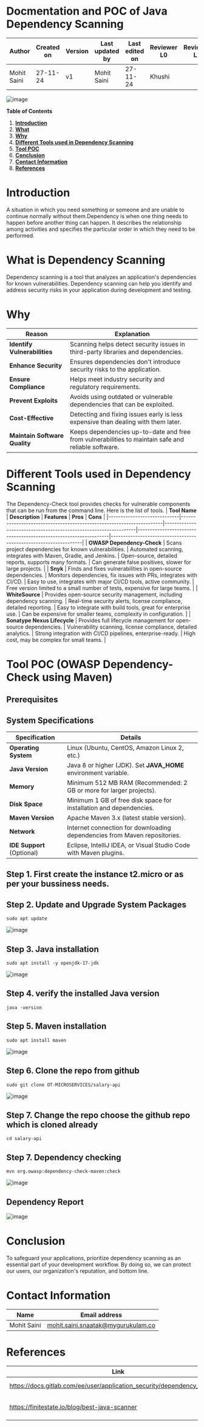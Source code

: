 #    **Docmentation and POC of Java Dependency Scanning**

| **Author**            | **Created on** | **Version** | **Last updated by**       | **Last edited on** | **Reviewer L0**  | **Reviewer L1**   | **Reviewer L2**   |
|-----------------------|----------------|-------------|---------------------------|---------------------|------------------|-------------------|----------------|
| Mohit Saini      |   27-11-24       | v1 | Mohit Saini          |     27-11-24            | Khushi   |      |     |


![image](https://github.com/user-attachments/assets/71afe6e0-2f2f-4ea9-8d74-7ed95a6248d7)


**Table of Contents**

1. [**Introduction**](#introduction)
2. [**What**](#what-is-dependency-scanning)
3. [**Why**](#why)
4. [**Different Tools used in Dependency Scanning**](#different-tools-dependency-scanning)
5. [**Tool POC**](owsap-dependency-check-using-maven)
6. [**Conclusion**](#conclusion)
7. [**Contact Information**](#contact-information)
8. [**References**](#references)



# Introduction
A situation in which you need something or someone and are unable to continue normally without them.Dependency is when one thing needs to happen before another thing can happen. It describes the relationship among activities and specifies the particular order in which they need to be performed. 


# What is Dependency Scanning 

Dependency scanning is a tool that analyzes an application's dependencies for known vulnerabilities. Dependency scanning can help you identify and address security risks in your application during development and testing.

# Why

| **Reason**                   | **Explanation**                                                                 |
|------------------------------|---------------------------------------------------------------------------------|
| **Identify Vulnerabilities**  | Scanning helps detect security issues in third-party libraries and dependencies.|
| **Enhance Security**          | Ensures dependencies don't introduce security risks to the application.        |
| **Ensure Compliance**         | Helps meet industry security and regulatory requirements.                      |
| **Prevent Exploits**          | Avoids using outdated or vulnerable dependencies that can be exploited.        |
| **Cost-Effective**            | Detecting and fixing issues early is less expensive than dealing with them later.|
| **Maintain Software Quality** | Keeps dependencies up-to-date and free from vulnerabilities to maintain safe and reliable software. |


# Different Tools used in Dependency Scanning
The Dependency-Check tool provides checks for vulnerable components that can be run from the command line. Here is the list of tools. 
| **Tool Name**               | **Description**                                                      | **Features**                                                     | **Pros**                                                         | **Cons**                                                          |
|-----------------------------|----------------------------------------------------------------------|------------------------------------------------------------------|------------------------------------------------------------------|------------------------------------------------------------------|
| **OWASP Dependency-Check**   | Scans project dependencies for known vulnerabilities.                | Automated scanning, integrates with Maven, Gradle, and Jenkins.  | Open-source, detailed reports, supports many formats.           | Can generate false positives, slower for large projects.         |
| **Snyk**                     | Finds and fixes vulnerabilities in open-source dependencies.         | Monitors dependencies, fix issues with PRs, integrates with CI/CD. | Easy to use, integrates with major CI/CD tools, active community. | Free version limited to a small number of tests, expensive for large teams. |
| **WhiteSource**              | Provides open-source security management, including dependency scanning. | Real-time security alerts, license compliance, detailed reporting. | Easy to integrate with build tools, great for enterprise use.   | Can be expensive for smaller teams, complexity in configuration. |
| **Sonatype Nexus Lifecycle** | Provides full lifecycle management for open-source dependencies.     | Vulnerability scanning, license compliance, detailed analytics.  | Strong integration with CI/CD pipelines, enterprise-ready.      | High cost, may be complex for small teams.                       |

# Tool POC (OWASP Dependency-Check using Maven)

## Prerequisites 

## System Specifications
| **Specification**          | **Details**                                                      |
|----------------------------|------------------------------------------------------------------|
| **Operating System**        | Linux (Ubuntu, CentOS, Amazon Linux 2, etc.)                    |
| **Java Version**            | Java 8 or higher (JDK). Set **JAVA_HOME** environment variable. |
| **Memory**                  | Minimum 512 MB RAM (Recommended: 2 GB or more for larger projects). |
| **Disk Space**              | Minimum 1 GB of free disk space for installation and dependencies. |
| **Maven Version**           | Apache Maven 3.x (latest stable version).                       |
| **Network**                 | Internet connection for downloading dependencies from Maven repositories. |
| **IDE Support** (Optional)  | Eclipse, IntelliJ IDEA, or Visual Studio Code with Maven plugins. |



## **Step 1. First create the instance t2.micro or as per your bussiness needs.**

## **Step 2. Update and Upgrade System Packages**

```
sudo apt update
```
![image](https://github.com/user-attachments/assets/9b9ae16e-6312-4826-aae7-27788803d1bf)

## **Step 3. Java installation**

```
sudo apt install -y openjdk-17-jdk
```
![image](https://github.com/user-attachments/assets/204ef06f-6d5a-40d4-beff-3c765702f5c1)

##  **Step 4. verify the installed Java version**
```
java -version
```

##  **Step 5. Maven installation**

```
sudo apt install maven
```
![image](https://github.com/user-attachments/assets/2b35ffaa-8da6-4d30-98a4-77509c0e1087)

##  **Step 6. Clone the repo from github**

```
sudo git clone OT-MICROSERVICES/salary-api
```
![image](https://github.com/user-attachments/assets/ef93c8ec-79a9-4225-b60b-b089ce6beafd)


##  **Step 7. Change the repo choose the github repo which is cloned already**
```
cd salary-api
```

##  **Step 7. Dependency checking**
```
mvn org.owasp:dependency-check-maven:check
```
![image](https://github.com/user-attachments/assets/69071e0a-34e6-47e4-a91e-e82601d7d79b)

##  **Dependency Report**
![image](https://github.com/user-attachments/assets/e2c935e2-b2e1-49d8-8048-5a0d726637da)




# Conclusion

To safeguard your applications, prioritize dependency scanning as an essential part of your development workflow. By doing so, we can protect our users, our organization's reputation, and bottom line.

#  Contact Information


| **Name**    | **Email address**         |
|-------------|---------------------------|
| Mohit Saini | mohit.saini.snaatak@mygurukulam.co |


# References

| **Link** | **Description** |
|------------------------------------------------------|------------------|
| https://docs.gitlab.com/ee/user/application_security/dependency_scanning/| Dependancy Scanning |
| https://finitestate.io/blog/best-java-scanner| Dependancy Scanning tool |
